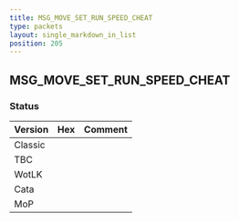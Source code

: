 ```yaml
---
title: MSG_MOVE_SET_RUN_SPEED_CHEAT
type: packets
layout: single_markdown_in_list
position: 205
---
```


## MSG_MOVE_SET_RUN_SPEED_CHEAT

### Status

Version | Hex | Comment
---------- | ---------- | ---------- 
Classic |  |  
TBC |  |  
WotLK |  |  
Cata |  |  
MoP |  |  